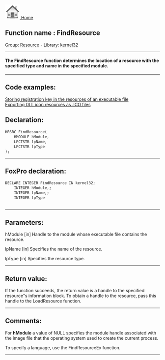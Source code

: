 [<img src="../../images/home.png"> Home ](https://github.com/VFPX/Win32API)  

## Function name : FindResource
Group: [Resource](../../functions_group.md#Resource)  -  Library: [kernel32](../../../libraries.md#kernel32)  
***  


#### The FindResource function determines the location of a resource with the specified type and name in the specified module.
***  


## Code examples:
[Storing registration key in the resources of an executable file](../../samples/sample_401.md)  
[Exporting DLL icon resources as .ICO files](../../samples/sample_502.md)  

## Declaration:
```foxpro  
HRSRC FindResource(
	HMODULE hModule,
	LPCTSTR lpName,
	LPCTSTR lpType
);  
```  
***  


## FoxPro declaration:
```foxpro  
DECLARE INTEGER FindResource IN kernel32;
	INTEGER hModule,;
	INTEGER lpName,;
	INTEGER lpType
  
```  
***  


## Parameters:
hModule
[in] Handle to the module whose executable file contains the resource.

lpName
[in] Specifies the name of the resource.

lpType
[in] Specifies the resource type.  
***  


## Return value:
If the function succeeds, the return value is a handle to the specified resource"s information block. To obtain a handle to the resource, pass this handle to the LoadResource function.  
***  


## Comments:
For <Strong>hModule</Strong> a value of NULL specifies the module handle associated with the image file that the operating system used to create the current process.   
  
To specify a language, use the FindResourceEx function.  
  
***  


